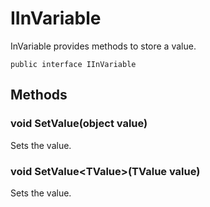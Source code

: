 # IInVariable

InVariable provides methods to store a value.

<pre><code>public interface IInVariable
</code></pre>

## Methods

### void SetValue(object value)
Sets the value.

### void SetValue&lt;TValue&gt;(TValue value)
Sets the value.
